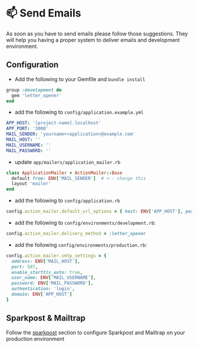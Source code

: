 # :mailbox: Send Emails

As soon as you have to send emails please follow those suggestions.
They will help you having a proper system to deliver emails and development environment.

## Configuration

* Add the following to your Gemfile and `bundle install`

```ruby
group :development do
  gem 'letter_opener'
end
```

* add the following to `config/application.example.yml`

```yml
APP_HOST: '[project-name].localhost'
APP_PORT: '3000'
MAIL_SENDER: 'yourname+<application>@example.com'
MAIL_HOST: ''
MAIL_USERNAME: ''
MAIL_PASSWORD: ''
```

* update `app/mailers/application_mailer.rb`

```ruby
class ApplicationMailer < ActionMailer::Base
  default from: ENV['MAIL_SENDER']  # <-- change this
  layout 'mailer'
end
```

* add the following to `config/application.rb`

```ruby
config.action_mailer.default_url_options = { host: ENV['APP_HOST'], port: ENV['APP_PORT'] }
```

* add the following to `config/environments/development.rb`:

```ruby
config.action_mailer.delivery_method = :letter_opener
```

* add the following `config/environments/production.rb`:

```ruby
config.action_mailer.smtp_settings = {
  address: ENV['MAIL_HOST'],
  port: 587,
  enable_starttls_auto: true,
  user_name: ENV['MAIL_USERNAME'],
  password: ENV['MAIL_PASSWORD'],
  authentication: 'login',
  domain: ENV['APP_HOST']
}
```

## Sparkpost & Mailtrap

Follow the [sparkpost](../sparkpost_&_mailtrap.md) section to configure Sparkpost and Mailtrap on your production environment
